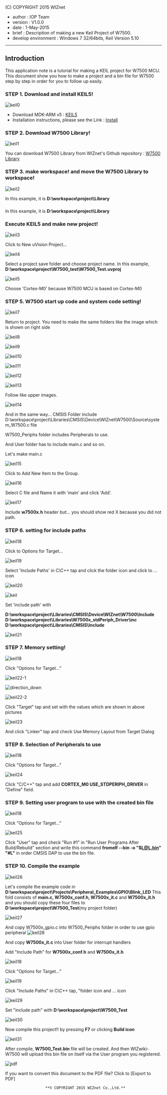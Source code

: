 (C) COPYRIGHT 2015 WIZnet

   * author : IOP Team
   * version : V1.0.0
   * date : 1-May-2015
   * brief : Description of making a new Keil Project of W7500.
   * develop environment : Windows 7 32/64bits, Keil Version 5.10
---

## Introduction

This application note is a tutorial for making a KEIL project for W7500 MCU. This document show you how to make a project and a bin file for W7500 step by step in order for you to follow up easily.

### STEP 1. Download and install KEIL5!

![keil0](../img/keil0.jpg)
 
   * Download MDK-ARM v5 : [KEIL5](https://www.keil.com/download/product/)
   * Installation instructions, please see the Link : [Install](How-to-install-Keil-uVision-MDK-Lite-version.md)
   
### STEP 2. Download W7500 Library!

![keil1](../img/keil1.jpg)

You can download W7500 Library from WIZnet's Github repository : [W7500 Library](https://github.com/Wiznet/W7500)

### STEP 3. make workspace! and move the W7500 Library to workspace!

![keil2](../img/keil2.jpg)

In this example, it is **D:\workspace\project\Library**

### 



In this example, it is **D:\workspace\project\Library**

### Execute KEIL5 and make new project!

![keil3](../img/keil3.jpg)

Click to New uVision Project...

![keil4](../img/keil4.jpg)

Select a project save folder and choose project name. In this example, **D:\workspace\project\W7500_test\W7500_Test.uvproj**

![keil5](../img/keil5.jpg)

Choose 'Cortex-M0' because W7500 MCU is based on Cortex-M0

### STEP 5. W7500 start up code and system code setting!

![keil7](../img/keil7.jpg)

Return to project. You need to make the same folders like the image which is shown on right side

![keil8](../img/keil8.jpg)

![keil9](../img/keil9.jpg)

![keil10](../img/keil10.jpg)

![keil11](../img/keil11.jpg)

![keil12](../img/keil12.jpg)

![keil13](../img/keil13.jpg)

Follow like upper images.

![keil14](../img/keil14.jpg)

And in the same way... CMSIS Folder include D:\workspace\project\Libraries\CMSIS\Device\WIZnet\W7500\Source\system_W7500.c file

W7500_Periphs folder includes Peripherals to use.

And User folder has to include main.c and so on.

Let's make main.c

![keil15](../img/keil15.jpg)

Click to Add New Item to the Group.

![keil16](../img/keil16.jpg)

Select C file and Name it with 'main' and click 'Add'.

![keil17](../img/keil17.jpg)

Include **w7500x.h** header but... you should show red X because you did not path.

### STEP 6. setting for include paths

![keil18](../img/keil18.jpg)

Click to Options for Target...

![keil19](../img/keil19.jpg)

Select 'Include Paths' in C\C++ tap and click the folder icon and click to ... icon

![keil20](../img/keil20.jpg)

![keil](../img/keil_.jpg)

Set 'include path' with

**D:\workspace\project\Libraries\CMSIS\Device\WIZnet\W7500\Include D:\workspace\project\Libraries\W7500x_stdPeriph_Driver\inc 
D:\workspace\project\Libraries\CMSIS\Include**

![keil21](../img/keil21.jpg)

### STEP 7. Memory setting!

![keil18](../img/keil18.jpg)

Click "Options for Target..."

![keil22-1](../img/keil22-1.jpg)

![direction_down](../img/direction_down.jpg)

![keil22-2](../img/keil22-2.jpg)

Click "Target" tap and set with the values which are shown in above pictures

![keil23](../img/keil23.jpg)

And click "Linker" tap and check Use Memory Layout from Target Dialog

### STEP 8. Selection of Peripherals to use

![keil18](../img/keil18.jpg)

Click "Options for Target..."

![keil24](../img/keil24.jpg)

Click "C/C++" tap and add **CORTEX_M0 USE_STDPERIPH_DRIVER** in "Define" field.

### STEP 9. Setting user program to use with the created bin file

![keil18](../img/keil18.jpg)

Click "Options for Target..."

![keil25](../img/keil25.jpg)

Click "User" tap and check "Run #1" in "Run User Programs After Build/Rebuild" section
and write this command **fromelf --bin -o "$L@L.bin" "#L"** in order CMSIS DAP to use the bin file.

### STEP 10. Compile the example

![keil26](../img/keil26.jpg)

Let's compile the example code in **D:\workspace\project\Projects\Peripheral_Examples\GPIO\Blink_LED** This fold consists of **main.c, W7500x_conf.h, W7500x_it.c** and **W7500x_it.h** and you should copy these four files to **D:\workspace\project\W7500_Test**(my project folder)

![keil27](../img/keil27.jpg)

And copy W7500x_gpio.c into W7500_Periphs folder in order to use gpio peripheral
![keil28](../img/keil28.jpg)

And copy **W7500x_it.c** into User folder for interrupt handlers

Add "Include Path" for **W7500x_conf.h** and **W7500x_it.h**

![keil18](../img/keil18.jpg)

Click "Options for Target..."

![keil19](../img/keil19.jpg)

Click "Include Paths" in C\C++ tap, "folder icon and ... icon

![keil29](../img/keil29.jpg)

Set "include path" with **D:\workspace\project\W7500_Test**

![keil30](../img/keil30.jpg)

Now compile this project!! by pressing **F7** or clicking **Build icon**

![keil31](../img/keil31.jpg)

After compile, **W7500_Test.bin** file will be created. And then WIZwiki-W7500 will upload this bin file on itself via the User program you registered.

![pdf](../img/pdf.jpg)

If you want to convert this document to the PDF file? Click to [Export to PDF]
 
 
                      **© COPYRIGHT 2015 WIZnet Co.,Ltd.**
                 




























  


